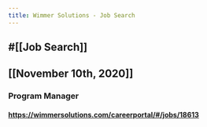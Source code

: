 ```yaml
---
title: Wimmer Solutions - Job Search
---
```


## #[[Job Search]]

## 

## [[November 10th, 2020]]
### Program Manager
#### https://wimmersolutions.com/careerportal/#/jobs/18613
